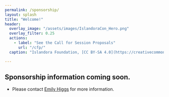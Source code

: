 ```yaml
---
permalink: /sponsorship/
layout: splash
title: "Welcome!"
header:
  overlay_image: "/assets/images/IslandoraCon_Hero.png"
  overlay_filter: 0.25
  actions:
    - label: "See the Call for Session Proposals"
      url: "/cfp/"
  caption: "Islandora Foundation, [CC BY-SA 4.0](https://creativecommons.org/licenses/by-sa/4.0)"

---
```


## Sponsorship information coming soon.
- Please contact [Emily Higgs](mailto:ehiggs1@swarthmore.edu:x) for more information.